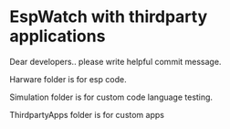 # EspWatch with thirdparty applications

Dear developers.. please write helpful commit message.

Harware folder is for esp code.

Simulation folder is for custom code language testing.

ThirdpartyApps folder is for custom apps

